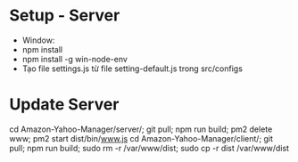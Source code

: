 # Setup - Server
- Window:
- npm install
- npm install -g win-node-env
- Tạo file settings.js từ file setting-default.js trong src/configs

# Update Server
cd Amazon-Yahoo-Manager/server/; git pull; npm run build; pm2 delete www; pm2 start dist/bin/www.js
cd Amazon-Yahoo-Manager/client/; git pull; npm run build; sudo rm -r /var/www/dist; sudo cp -r dist /var/www/dist
